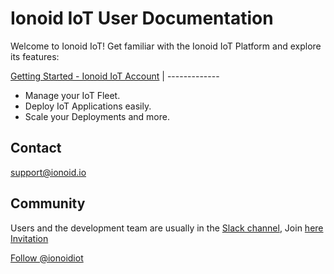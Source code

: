 # Ionoid IoT User Documentation

Welcome to Ionoid IoT! Get familiar with the Ionoid IoT Platform and explore
its features:

<a href="https://docs.ionoid.io/#/../Register/register">Getting Started - Ionoid IoT Account</a>
| -------------


- Manage your IoT Fleet.
- Deploy IoT  Applications easily.
- Scale your Deployments and more.




## Contact 
support@ionoid.io

## Community
Users and the development team are usually in the [Slack channel](https://ionoidcommunity.slack.com/), Join [here Invitation](https://ionoidcommunity.slack.com/join/shared_invite/enQtNTAzMTEwMTc5NDc2LTM2ODgxY2VmYTljNjM2NTNmZmVjYTEzY2Q4NTgyZTljYzI3MzhiZGRlODkzNTE3NTE3ODk5ZmFjNjYzOGRjZTM)

<a href="https://twitter.com/ionoidiot?ref_src=twsrc%5Etfw" class="twitter-follow-button" data-show-count="false">Follow @ionoidiot</a><script async src="https://platform.twitter.com/widgets.js" charset="utf-8"></script>
